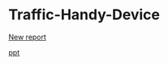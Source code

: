 # Traffic-Handy-Device
[New report](https://docs.google.com/document/d/1F4cazXU8EPEa2y8yCJ1-I-SjtBVzUXJ_soEoNa6ICm8/edit)  

[ppt](https://docs.google.com/presentation/d/1ywwKPisCbGKBkkffWwj8cCpt3ybUWOj73hnEK4FFMxY/edit#slide=id.g80d58bce55_0_11)  
